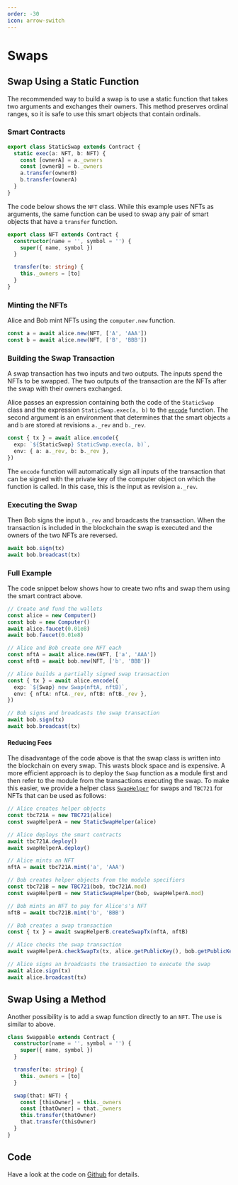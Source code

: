 ```yaml
---
order: -30
icon: arrow-switch
---
```


# Swaps

## Swap Using a Static Function

The recommended way to build a swap is to use a static function that takes two arguments and exchanges their owners. This method preserves ordinal ranges, so it is safe to use this smart objects that contain ordinals.

### Smart Contracts

```ts
export class StaticSwap extends Contract {
  static exec(a: NFT, b: NFT) {
    const [ownerA] = a._owners
    const [ownerB] = b._owners
    a.transfer(ownerB)
    b.transfer(ownerA)
  }
}
```
The code below shows the `NFT` class. While this example uses NFTs as arguments, the same function can be used to swap any pair of smart objects that have a `transfer` function. 

```ts
export class NFT extends Contract {
  constructor(name = '', symbol = '') {
    super({ name, symbol })
  }

  transfer(to: string) {
    this._owners = [to]
  }
}
```

### Minting the NFTs

Alice and Bob mint NFTs using the `computer.new` function.

```ts
const a = await alice.new(NFT, ['A', 'AAA'])
const b = await alice.new(NFT, ['B', 'BBB'])
```

### Building the Swap Transaction

A swap transaction has two inputs and two outputs. The inputs spend the NFTs to be swapped. The two outputs of the transaction are the NFTs after the swap with their owners exchanged. 

Alice passes an expression containing both the code of the `StaticSwap` class and the expression `StaticSwap.exec(a, b)` to the [`encode`](./API/encode.md) function. The second argument is an environment that determines that the smart objects `a` and `b` are stored at revisions `a._rev` and `b._rev`. 

```ts
const { tx } = await alice.encode({
  exp: `${StaticSwap} StaticSwap.exec(a, b)`,
  env: { a: a._rev, b: b._rev },
})
```

The `encode` function will automatically sign all inputs of the transaction that can be signed with the private key of the computer object on which the function is called. In this case, this is the input as revision `a._rev`.

### Executing the Swap

Then Bob signs the input `b._rev` and broadcasts the transaction. When the transaction is included in the blockchain the swap is executed and the owners of the two NFTs are reversed.

```ts
await bob.sign(tx)
await bob.broadcast(tx)
```

### Full Example

The code snippet below shows how to create two nfts and swap them using the smart contract above.

```ts
// Create and fund the wallets
const alice = new Computer()
const bob = new Computer()
await alice.faucet(0.01e8)
await bob.faucet(0.01e8)

// Alice and Bob create one NFT each
const nftA = await alice.new(NFT, ['a', 'AAA'])
const nftB = await bob.new(NFT, ['b', 'BBB'])

// Alice builds a partially signed swap transaction
const { tx } = await alice.encode({
  exp: `${Swap} new Swap(nftA, nftB)`,
  env: { nftA: nftA._rev, nftB: nftB._rev },
})

// Bob signs and broadcasts the swap transaction
await bob.sign(tx)
await bob.broadcast(tx)
```

#### Reducing Fees

The disadvantage of the code above is that the swap class is written into the blockchain on every swap. This wasts block space and is expensive. A more efficient approach is to deploy the `Swap` function as a module first and then refer to the module from the transactions executing the swap. To make this easier, we provide a helper class [`SwapHelper`](https://github.com/bitcoin-computer/monorepo/blob/main/packages/swap/src/swap.ts) for swaps and `TBC721` for NFTs that can be used as follows:

```ts
// Alice creates helper objects
const tbc721A = new TBC721(alice)
const swapHelperA = new StaticSwapHelper(alice)

// Alice deploys the smart contracts
await tbc721A.deploy()
await swapHelperA.deploy()

// Alice mints an NFT
nftA = await tbc721A.mint('a', 'AAA')

// Bob creates helper objects from the module specifiers
const tbc721B = new TBC721(bob, tbc721A.mod)
const swapHelperB = new StaticSwapHelper(bob, swapHelperA.mod)

// Bob mints an NFT to pay for Alice's's NFT
nftB = await tbc721B.mint('b', 'BBB')

// Bob creates a swap transaction
const { tx } = await swapHelperB.createSwapTx(nftA, nftB)

// Alice checks the swap transaction
await swapHelperA.checkSwapTx(tx, alice.getPublicKey(), bob.getPublicKey())

// Alice signs an broadcasts the transaction to execute the swap
await alice.sign(tx)
await alice.broadcast(tx)
```

## Swap Using a Method

Another possibility is to add a swap function directly to an `NFT`. The use is similar to above.

```ts
class Swappable extends Contract {
  constructor(name = '', symbol = '') {
    super({ name, symbol })
  }

  transfer(to: string) {
    this._owners = [to]
  }

  swap(that: NFT) {
    const [thisOwner] = this._owners
    const [thatOwner] = that._owners
    this.transfer(thatOwner)
    that.transfer(thisOwner)
  }
}
```

## Code

Have a look at the code on  [Github](https://github.com/bitcoin-computer/monorepo/tree/main/packages/swap#readme) for details.
